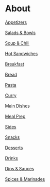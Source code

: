 # About

[Appetizers](./src/01-Appetizers/appetizers.md)<br><br>
[Salads & Bowls](./src/02-Salads-&-Bowls/salads-&-bowls.md)<br><br>
[Soup & Chili](./src/03-Soup-&-Chili/soup-&-chili.md)<br><br>
[Hot Sandwiches](./src/04-Hot-Sandwiches/hot-sandwiches.md)<br><br>
[Breakfast](./src/05-Breakfast/breakfast.md)<br><br>
[Bread](./src/06-Bread/bread.md)<br><br>
[Pasta](./src/07-Pasta/pasta.md)<br><br>
[Curry](./src/08-Curry/curry.md)<br><br>
[Main Dishes](./src/09-Main-Dishes/main-dishes.md)<br><br>
[Meal Prep](./src/10-Meal-Prep/meal-prep.md)<br><br>
[Sides](./src/11-Sides/sides.md)<br><br>
[Snacks](./src/12-Snacks/snacks.md)<br><br>
[Desserts](./src/13-Desserts/desserts.md)<br><br>
[Drinks](./src/14-Drinks/drinks.md)<br><br>
[Dips & Sauces](./src/15-Dips-&-Sauces/dips-&-sauces.md)<br><br>
[Spices & Marinades](./src/16-Spices-&-Marinades/spices-&-marinades.md)<br><br>
